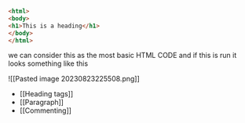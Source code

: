 ```html 
<html>
<body>
<h1>This is a heading</h1>
</body>
</html>
```

we can consider this as the most basic HTML CODE and if this is run it looks something like this 

![[Pasted image 20230823225508.png]]

- [[Heading tags]]
- [[Paragraph]]
- [[Commenting]]




